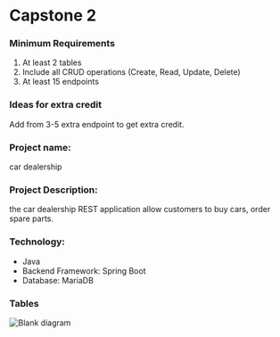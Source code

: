 # Capstone 2 


### Minimum Requirements
1. At least 2 tables
2. Include all CRUD operations (Create, Read, Update, Delete)
3. At least 15 endpoints


### Ideas for extra credit
Add from 3-5 extra endpoint to get extra credit.


### Project name:
car dealership


### Project Description:
the car dealership REST application allow customers to buy cars, order spare parts.
### Technology:
- Java
- Backend Framework: Spring Boot
- Database: MariaDB



### Tables
![Blank diagram](https://github.com/W2AlharbiMe/tuw-capstone2-own/assets/43024659/af1f6ce2-1dac-4e53-abf7-5ec8e7f91620)




